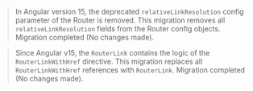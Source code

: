 > In Angular version 15, the deprecated `relativeLinkResolution` config parameter of the Router is removed.
  This migration removes all `relativeLinkResolution` fields from the Router config objects.
  Migration completed (No changes made).

> Since Angular v15, the `RouterLink` contains the logic of the `RouterLinkWithHref` directive.
  This migration replaces all `RouterLinkWithHref` references with `RouterLink`.
  Migration completed (No changes made).
